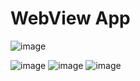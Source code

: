 WebView App
===========
![image](https://user-images.githubusercontent.com/47040352/123235318-61f01000-d4f9-11eb-9e99-8d78a3bea3b0.png)

![image](https://user-images.githubusercontent.com/47040352/123235269-556bb780-d4f9-11eb-9c21-40c6bc95942e.png)
![image](https://user-images.githubusercontent.com/47040352/123235294-5b619880-d4f9-11eb-8d13-7ca2e77d53fc.png)
![image](https://user-images.githubusercontent.com/47040352/123235342-66b4c400-d4f9-11eb-9c1e-9e1e69f53ef7.png)

